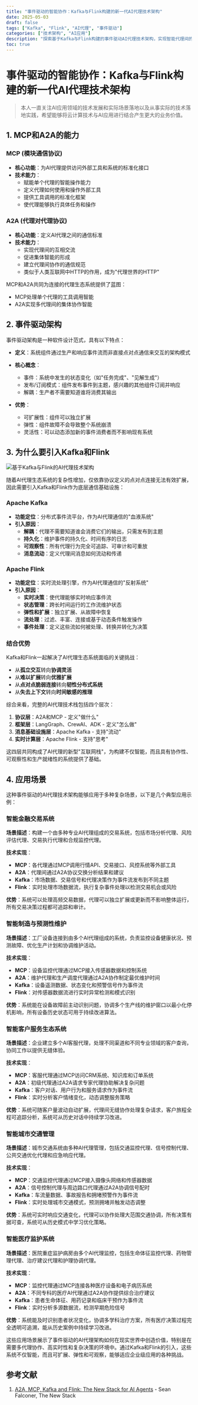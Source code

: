 ```yaml
---
title: "事件驱动的智能协作：Kafka与Flink构建的新一代AI代理技术架构"
date: 2025-05-03
draft: false
tags: ["Kafka", "Flink", "AI代理", "事件驱动"]
categories: ["技术架构", "AI应用"]
description: "探索基于Kafka与Flink构建的事件驱动AI代理技术架构，实现智能代理间的协作与通信"
toc: true
---
```


# 事件驱动的智能协作：Kafka与Flink构建的新一代AI代理技术架构

> 本人一直关注AI应用领域的技术发展和实际场景落地以及从事实际的技术落地实践，希望能够将云计算技术与AI应用进行结合产生更大的业务价值。

## 1. MCP和A2A的能力

### MCP (模块通信协议)
- **核心功能**：为AI代理提供访问外部工具和系统的标准化接口
- **技术能力**：
  - 赋能单个代理的智能操作能力
  - 定义代理如何使用和操作外部工具
  - 提供工具调用的标准化框架
  - 使代理能够执行具体任务和操作

### A2A (代理对代理协议)
- **核心功能**：定义AI代理之间的通信标准
- **技术能力**：
  - 实现代理间的互相交流
  - 促进集体智能的形成
  - 建立代理间协作的通信规范
  - 类似于人类互联网中HTTP的作用，成为"代理世界的HTTP"

MCP和A2A共同为连接的代理生态系统提供了蓝图：
- MCP处理单个代理的工具调用智能
- A2A实现多代理间的集体协作智能

## 2. 事件驱动架构

事件驱动架构是一种软件设计范式，具有以下特点：

- **定义**：系统组件通过生产和响应事件流而非直接点对点通信来交互的架构模式
- **核心概念**：
  - 事件：系统中发生的状态变化（如"任务完成"、"见解生成"）
  - 发布/订阅模式：组件发布事件到主题，感兴趣的其他组件订阅并响应
  - 解耦：生产者不需要知道谁将消费其输出
  
- **优势**：
  - 可扩展性：组件可以独立扩展
  - 弹性：组件故障不会导致整个系统崩溃
  - 灵活性：可以动态添加新的事件消费者而不影响现有系统

## 3. 为什么要引入Kafka和Flink

![基于Kafka与Flink的AI代理技术架构](/images/a2a-mcp-kafka-flink.jpg)

随着AI代理生态系统的复杂性增加，仅依靠协议定义的点对点连接无法有效扩展，因此需要引入Kafka和Flink作为底层通信基础设施：

### Apache Kafka
- **功能定位**：分布式事件流平台，作为AI代理通信的"血液系统"
- **引入原因**：
  - **解耦**：代理不需要知道谁会消费它们的输出，只需发布到主题
  - **持久化**：维护事件的持久化、时间有序的日志
  - **可观察性**：所有代理行为完全可追踪、可审计和可重放
  - **消息流动**：定义代理间消息如何流动和传递

### Apache Flink
- **功能定位**：实时流处理引擎，作为AI代理通信的"反射系统"
- **引入原因**：
  - **实时决策**：使代理能够实时响应事件流
  - **状态管理**：跨长时间运行的工作流维护状态
  - **弹性和扩展**：独立扩展、从故障中恢复
  - **流处理**：过滤、丰富、连接或基于动态条件触发操作
  - **事件处理**：定义这些流如何被处理、转换并转化为决策

### 结合优势
Kafka和Flink一起解决了AI代理生态系统面临的关键挑战：
- 从**孤立交互**转向**协调灵活**
- 从**难以扩展**转向**优雅扩展**
- 从**点对点脆弱连接**转向**韧性分布式系统**
- 从**失去上下文**转向**时间敏感的推理**

综合来看，完整的AI代理技术栈包括四个层次：
1. **协议层**：A2A和MCP - 定义"做什么"
2. **框架层**：LangGraph、CrewAI、ADK - 定义"怎么做"
3. **消息基础设施层**：Apache Kafka - 支持"流动"
4. **实时计算层**：Apache Flink - 支持"思考"

这四层共同构成了AI代理的新型"互联网栈"，为构建不仅智能，而且具有协作性、可观察性和生产就绪性的系统提供了基础。

## 4. 应用场景

这种事件驱动的AI代理技术架构能够应用于多种复杂场景，以下是几个典型应用示例：

### 智能金融交易系统

**场景描述**：构建一个由多种专业AI代理组成的交易系统，包括市场分析代理、风险评估代理、交易执行代理和合规监控代理。

**技术实现**：
- **MCP**：各代理通过MCP调用行情API、交易接口、风控系统等外部工具
- **A2A**：代理间通过A2A协议交换分析结果和建议
- **Kafka**：市场数据、交易信号和代理决策作为事件流发布到不同主题
- **Flink**：实时处理市场数据流，执行复杂事件处理以检测交易机会或风险

**优势**：系统可以处理高频交易数据，代理可以独立扩展或更新而不影响整体运行，所有交易决策过程都可追踪和审计。

### 智能制造与预测性维护

**场景描述**：工厂设备连接到由多个AI代理组成的系统，负责监控设备健康状况、预测故障、优化生产计划和协调维护活动。

**技术实现**：
- **MCP**：设备监控代理通过MCP接入传感器数据和控制系统
- **A2A**：维护代理和生产调度代理通过A2A协作制定最优维护时间
- **Kafka**：设备遥测数据、状态变化和预警信号作为事件流
- **Flink**：对传感器数据流进行实时异常检测和模式识别

**优势**：系统能在设备故障前主动识别问题，协调多个生产线的维护窗口以最小化停机影响，所有设备历史状态可用于持续改进算法。

### 智能客户服务生态系统

**场景描述**：企业建立多个AI客服代理，处理不同渠道和不同专业领域的客户查询，协同工作以提供无缝体验。

**技术实现**：
- **MCP**：客服代理通过MCP访问CRM系统、知识库和订单系统
- **A2A**：初级代理通过A2A请求专家代理协助解决复杂问题
- **Kafka**：客户对话、用户行为和服务请求作为事件流
- **Flink**：实时分析客户情绪变化，动态调整服务策略

**优势**：系统可随客户量波动自动扩展，代理间无缝协作处理复杂请求，客户旅程全程可追踪分析，系统可从历史对话中持续学习改进。

### 智能城市交通管理

**场景描述**：城市交通系统由多种AI代理管理，包括交通监控代理、信号控制代理、公共交通优化代理和应急响应代理。

**技术实现**：
- **MCP**：交通监控代理通过MCP接入摄像头网络和传感器数据
- **A2A**：信号控制代理与周边路口代理通过A2A协调信号配时
- **Kafka**：车流量数据、事故报告和拥堵预警作为事件流
- **Flink**：实时处理城市交通模式，预测拥堵并触发动态调整

**优势**：系统可实时响应交通变化，代理可以协作处理大范围交通协调，所有决策有据可查，系统可从历史模式中学习优化策略。

### 智能医疗监护系统

**场景描述**：医院重症监护病房由多个AI代理监控，包括生命体征监控代理、药物管理代理、治疗建议代理和护理协调代理。

**技术实现**：
- **MCP**：监控代理通过MCP连接各种医疗设备和电子病历系统
- **A2A**：不同专科的医疗AI代理通过A2A协作提供综合治疗建议
- **Kafka**：患者生命体征、用药记录和临床干预作为事件流
- **Flink**：实时分析多源数据流，检测早期危险信号

**优势**：系统能及时识别患者状况变化，协调多学科治疗方案，所有医疗决策过程完全透明可追溯，能从历史案例中持续学习改进。

这些应用场景展示了事件驱动的AI代理架构如何在现实世界中创造价值，特别是在需要多代理协作、高实时性和复杂决策的环境中。通过Kafka和Flink的引入，这些系统不仅智能，而且可扩展、弹性和可观察，能够适应企业级应用的各种挑战。

## 参考文献

1. [A2A, MCP, Kafka and Flink: The New Stack for AI Agents](https://thenewstack.io/a2a-mcp-kafka-and-flink-the-new-stack-for-ai-agents/) - Sean Falconer, The New Stack 